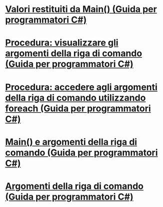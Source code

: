 # [Valori restituiti da Main() (Guida per programmatori C#)](main-return-values.md)
# [Procedura: visualizzare gli argomenti della riga di comando (Guida per programmatori C#)](how-to-display-command-line-arguments.md)
# [Procedura: accedere agli argomenti della riga di comando utilizzando foreach (Guida per programmatori C#)](how-to-access-command-line-arguments-using-foreach.md)
# [Main() e argomenti della riga di comando (Guida per programmatori C#)](main-and-command-line-arguments.md)
# [Argomenti della riga di comando (Guida per programmatori C#)](command-line-arguments.md)
